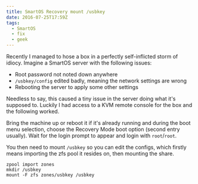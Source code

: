 ```yaml
---
title: SmartOS Recovery mount /usbkey
date: 2016-07-25T17:59Z
tags:
  - SmartOS
  - fix
  - geek
---
```


Recently I managed to hose a box in a perfectly self-inflicted storm of idiocy. Imagine a SmartOS server with the following issues:

* Root password not noted down anywhere
* `/usbkey/config` edited badly, meaning the network settings are wrong
* Rebooting the server to apply some other settings

Needless to say, this caused a tiny issue in the server doing what it's supposed to. Luckily I had access to a KVM remote console for the box and the following worked.

Bring the machine up or reboot it if it's already running and during the boot menu selection, choose the Recovery Mode boot option (second entry usually). Wait for the login prompt to appear and login with `root`/`root`.

You then need to mount `/usbkey` so you can edit the configs, which firstly means importing the zfs pool it resides on, then mounting the share.

```shell
zpool import zones
mkdir /usbkey
mount -F zfs zones/usbkey /usbkey
```
